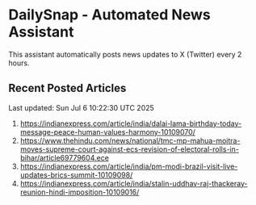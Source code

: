 # DailySnap - Automated News Assistant

This assistant automatically posts news updates to X (Twitter) every 2 hours.

## Recent Posted Articles

Last updated: Sun Jul  6 10:22:30 UTC 2025

1. https://indianexpress.com/article/india/dalai-lama-birthday-today-message-peace-human-values-harmony-10109070/
2. https://www.thehindu.com/news/national/tmc-mp-mahua-moitra-moves-supreme-court-against-ecs-revision-of-electoral-rolls-in-bihar/article69779604.ece
3. https://indianexpress.com/article/india/pm-modi-brazil-visit-live-updates-brics-summit-10109098/
4. https://indianexpress.com/article/india/stalin-uddhav-raj-thackeray-reunion-hindi-imposition-10109016/
